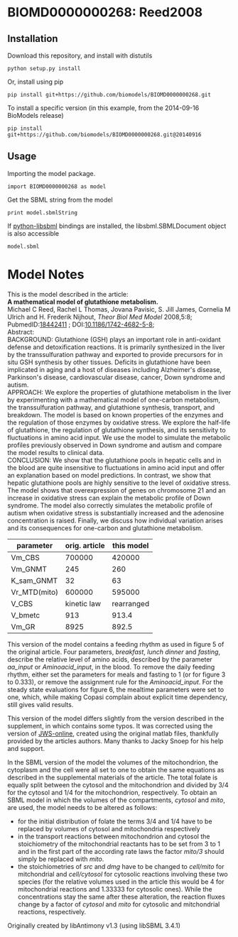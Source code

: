 # BIOMD0000000268: Reed2008

## Installation

Download this repository, and install with distutils

`python setup.py install`

Or, install using pip

`pip install git+https://github.com/biomodels/BIOMD0000000268.git`

To install a specific version (in this example, from the 2014-09-16 BioModels release)

`pip install git+https://github.com/biomodels/BIOMD0000000268.git@20140916`

## Usage

Importing the model package.

`import BIOMD0000000268 as model`

Get the SBML string from the model

`print model.sbmlString`

If [python-libsbml](https://pypi.python.org/pypi/python-libsbml) bindings are
installed, the libsbml.SBMLDocument object is also accessible

`model.sbml`


# Model Notes


This is the model described in the article:  
**A mathematical model of glutathione metabolism.**   
Michael C Reed, Rachel L Thomas, Jovana Pavisic, S. Jill James, Cornelia M
Ulrich and H. Frederik Nijhout, _Theor Biol Med Model_ 2008,5:8;
PubmedID:[18442411](http://www.ncbi.nlm.nih.gov/pubmed/18442411) ;
DOI:[10.1186/1742-4682-5-8](http://dx.doi.org/10.1186/1742-4682-5-8);  
Abstract:  
BACKGROUND: Glutathione (GSH) plays an important role in anti-oxidant defense
and detoxification reactions. It is primarily synthesized in the liver by the
transsulfuration pathway and exported to provide precursors for in situ GSH
synthesis by other tissues. Deficits in glutathione have been implicated in
aging and a host of diseases including Alzheimer's disease, Parkinson's
disease, cardiovascular disease, cancer, Down syndrome and autism.  
APPROACH: We explore the properties of glutathione metabolism in the liver by
experimenting with a mathematical model of one-carbon metabolism, the
transsulfuration pathway, and glutathione synthesis, transport, and breakdown.
The model is based on known properties of the enzymes and the regulation of
those enzymes by oxidative stress. We explore the half-life of glutathione,
the regulation of glutathione synthesis, and its sensitivity to fluctuations
in amino acid input. We use the model to simulate the metabolic profiles
previously observed in Down syndrome and autism and compare the model results
to clinical data.  
CONCLUSION: We show that the glutathione pools in hepatic cells and in the
blood are quite insensitive to fluctuations in amino acid input and offer an
explanation based on model predictions. In contrast, we show that hepatic
glutathione pools are highly sensitive to the level of oxidative stress. The
model shows that overexpression of genes on chromosome 21 and an increase in
oxidative stress can explain the metabolic profile of Down syndrome. The model
also correctly simulates the metabolic profile of autism when oxidative stress
is substantially increased and the adenosine concentration is raised. Finally,
we discuss how individual variation arises and its consequences for one-carbon
and glutathione metabolism.

parameter | orig. article  |  this model  
---|---|---  
Vm_CBS  | 700000  | 420000  
Vm_GNMT  | 245  | 260  
K_sam_GNMT | 32  | 63  
Vr_MTD(mito) | 600000  | 595000  
V_CBS | kinetic law | rearranged  
V_bmetc | 913 | 913.4  
Vm_GR | 8925 | 892.5  
  
This version of the model contains a feeding rhythm as used in figure 5 of the
original article. Four parameters, _breakfast_, _lunch_ _dinner_ and
_fasting_, describe the relative level of amino acids, described by the
parameter _aa_input_ or _Aminoacid_input_, in the blood. To remove the daily
feeding rhythm, either set the parameters for meals and fasting to 1 (or for
figure 3 to 0.333), or remove the assignment rule for the _Aminoacid_input_.
For the steady state evaluations for figure 6, the mealtime parameters were
set to one, which, while making Copasi complain about explicit time
dependency, still gives valid results.

This version of the model differs slightly from the version described in the
supplement, in which contains some typos. It was corrected using the version
of [JWS-online](http://jjj.mib.ac.uk/), created using the original matlab
files, thankfully provided by the articles authors. Many thanks to Jacky Snoep
for his help and support.

In the SBML version of the model the volumes of the mitochondrion, the
cytoplasm and the cell were all set to one to obtain the same equations as
described in the supplemental materials of the article. The total folate is
equally split between the cytosol and the mitochondrion and divided by 3/4 for
the cytosol and 1/4 for the mitochondrion, respectively. To obtain an SBML
model in which the volumes of the compartments, _cytosol_ and _mito_, are
used, the model needs to be altered as follows:  

  * for the initial distribution of folate the terms 3/4 and 1/4 have to be replaced by volumes of cytosol and mitochondria respectively
  * in the transport reactions between mitochondrion and cytosol the stoichiometry of the mitochondrial reactants has to be set from 3 to 1 and in the first part of the according rate laws the factor _mito/3_ should simply be replaced with _mito_.
  * the stoichiometries of _src_ and _dmg_ have to be changed to _cell/mito_ for mitchondrial and _cell/cytosol_ for cytosolic reactions involving these two species (for the relative volumes used in the article this would be 4 for mitochondrial reactions and 1.33333 for cytosolic ones).
While the concentrations stay the same after these alteration, the reaction
fluxes change by a factor of _cytosol_ and _mito_ for cytosolic and
mitchondrial reactions, respectively.

Originally created by libAntimony v1.3 (using libSBML 3.4.1)


